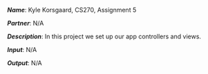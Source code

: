 ***Name***: Kyle Korsgaard, CS270, Assignment 5

***Partner***: N/A

***Description***: In this project we set up our app controllers and views.

***Input***: N/A

***Output***: N/A
